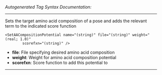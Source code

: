 _Autogenerated Tag Syntax Documentation:_

---
Sets the target amino acid composition of a pose and adds the relevant term to the indicated score function

```
<SetAACompositionPotential name="(string)" file="(string)" weight="(real; 1.0)"
        scorefxn="(string)" />
```

-   **file**: File specifying desired amino acid composition
-   **weight**: Weight for amino acid composition potential
-   **scorefxn**: Score function to add this potential to

---
